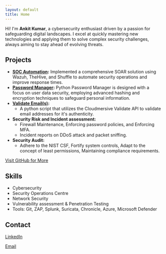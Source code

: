 ```yaml
---
layout: default
title: Home
---
```


Hi! I'm **Ankit Kumar**, a cybersecurity enthusiast driven by a passion for safeguarding digital landscapes. I excel at quickly mastering new technologies and applying them to solve complex security challenges, always aiming to stay ahead of evolving threats.

## Projects
- **[SOC Automation](https://github.com/xerone2/SOC-Automation/tree/main):** Implemented a comprehensive SOAR solution using Wazuh, TheHive, and Shuffle to automate security operations and improve response times.
- **[Password Manager](https://github.com/xerone2/Vault-Of-Codes/tree/main/MySQL%20Password%20Manager):** Python Password Manager is designed with a focus on user data security, employing advanced hashing and encryption techniques to safeguard personal information.
- **[Validate Email(s)](https://github.com/xerone2/Validate-Email):**
    - A python script that utilizes the Cloudmersive Validate API to validate email addresses for it's authenticity.
- **Security Risk and Incident assessment:**
    - Firewall Maintenance, Enforcing password policies, and Enforcing MFA.
    - Incident reports on DDoS attack and packet sniffing.
- **Security Audit:**
    - Adhere to the NIST CSF, Fortify system controls, Adapt to the concept of least permissions, Maintaining compliance requirements.


[Visit GitHub for More](https://github.com/xerone2)

## Skills
- Cybersecurity
- Security Operations Centre
- Network Security
- Vulnerability assessment & Penetration Testing
- Tools: Git, ZAP, Splunk, Suricata, Chronicle, Azure, Microsoft Defender

## Contact
[LinkedIn](https://www.linkedin.com/in/ankitkrx)

[Email](mailto:mankitverma21@gmail.com)
